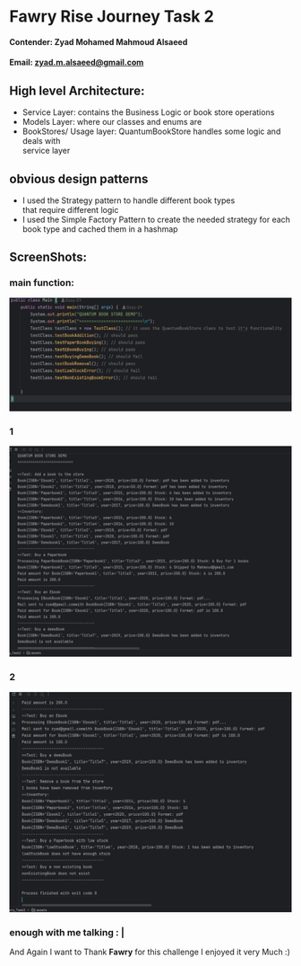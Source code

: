 # Fawry Rise Journey Task 2
#### Contender: Zyad Mohamed Mahmoud Alsaeed
#### Email: zyad.m.alsaeed@gmail.com

## High level Architecture:
* Service Layer: contains the Business Logic or book store operations
* Models Layer: where our classes and enums are
* BookStores/ Usage layer: QuantumBookStore handles some logic and deals with  
service layer  
## obvious design patterns
* I used the Strategy pattern to handle different book types  
that require different logic
* I used the Simple Factory Pattern to create the needed strategy for each book type
and cached them in a hashmap
## ScreenShots:
### main function:
![FirstScreen](/assets/mainfunc.png)
### 1
![FirstScreen](/assets/screen1.png)
### 2
![FirstScreen](/assets/screen2.png)
### enough with me talking : |
And Again I want to Thank **Fawry** for this challenge I enjoyed it very Much :)